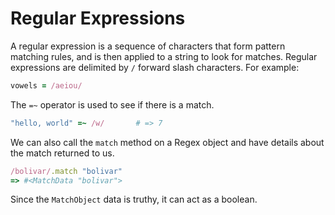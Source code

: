 Regular Expressions
===================

A regular expression is a sequence of characters that form pattern matching rules, and is then applied to a string to look for matches.
Regular expressions are delimited by `/` forward slash characters.  For example:

```ruby
vowels = /aeiou/
```

The `=~` operator is used to see if there is a match.

```ruby
"hello, world" =~ /w/       # => 7
```

We can also call the `match` method on a Regex object and have details about
the match returned to us.

```ruby
/bolivar/.match "bolivar"
=> #<MatchData "bolivar">
```

Since the `MatchObject` data is truthy, it can act as a boolean.

